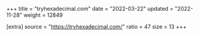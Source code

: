 +++
title = "tryhexadecimal.com"
date = "2022-03-22"
updated = "2022-11-28"
weight = 12849

[extra]
source = "https://tryhexadecimal.com/"
ratio = 47
size = 13
+++
